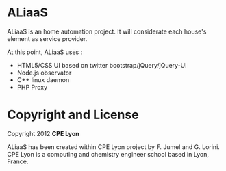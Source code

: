 ALiaaS
======

ALiaaS is an home automation project. It will considerate each house's element as service provider. 

At this point, ALiaaS uses : 
 - HTML5/CSS UI based on twitter bootstrap/jQuery/jQuery-UI 
 - Node.js observator
 - C++ linux daemon
 - PHP Proxy


Copyright and License
=====================

Copyright 2012 **CPE Lyon**

ALiaaS has been created within CPE Lyon project by F. Jumel and G. Lorini. CPE Lyon is a computing and chemistry engineer school based in Lyon, France. 
